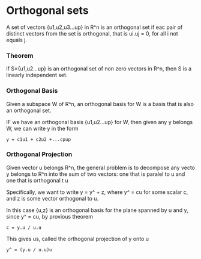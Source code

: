 # Orthogonal sets

A set of vectors {u1,u2,u3...up} in R^n is an orthogonal set if eac pair of distinct vectors from the set is orthogonal, that is ui.uj = 0,  for all i not equals j.

### Theorem

if S={u1,u2...up} is an orthogonal set of non zero vectors in R^n, then S is a linearly independent set.

### Orthogonal Basis

Given a subspace W of R^n, an orthogonal basis for W is a basis that is also an orthogonal set.

IF we have an orthogonal basis {u1,u2...up} for W, then given any y belongs W, we can write y in the form 
```
y = c1u1 + c2u2 +...cpup
```

### Orthogonal Projection 

Given vector u belongs R^n, the general problem is to decompose any vecto y belongs to R^n into the sum of two vectors: one that is paralel to u and one that is orthogonal t u

Specifically, we want to write y = y^ + z, where y^ = cu for some scalar c, and z is some vector orthogonal to u.

In this case {u,z} is an orthogonal basis for the plane spanned by u and y, since y^ = cu, by provious theorem
```
c = y.u / u.u
```
This gives us, called the orthogonal projection of y onto u
```
y^ = (y.u / u.u)u
```


